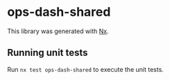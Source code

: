 # ops-dash-shared

This library was generated with [Nx](https://nx.dev).

## Running unit tests

Run `nx test ops-dash-shared` to execute the unit tests.
